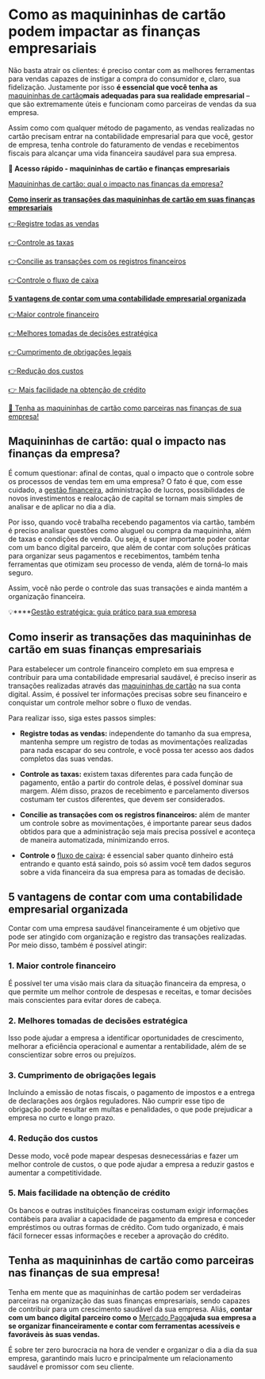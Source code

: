 # Como as maquininhas de cartão podem impactar as finanças empresariais

Não basta atrair os clientes: é preciso contar com as melhores ferramentas para vendas capazes de instigar a compra do consumidor e, claro, sua fidelização. Justamente por isso **é essencial que você tenha as** [maquininhas de cartão](https://meubolso.mercadopago.com.br/como-escolher-melhor-maquininha-cartao-para-empresa)**mais adequadas para sua realidade empresarial** – que são extremamente úteis e funcionam como parceiras de vendas da sua empresa.

Assim como com qualquer método de pagamento, as vendas realizadas no cartão precisam entrar na contabilidade empresarial para que você, gestor de empresa, tenha controle do faturamento de vendas e recebimentos fiscais para alcançar uma vida financeira saudável para sua empresa.

**💙 Acesso rápido - maquininhas de cartão e finanças empresariais**

[Maquininhas de cartão: qual o impacto nas finanças da empresa?](#A)

**[Como inserir as transações das maquininhas de cartão em suas finanças empresariais](#B)**

[](#C)[👉](#L)[Registre todas as vendas](#C)

[](#D)[👉](#L)[Controle as taxas](#D)

[](#E)[👉](#L)[Concilie as transações com os registros financeiros](#E)

[](#F)[👉](#L)[Controle o fluxo de caixa](#F)

**[5 vantagens de contar com uma contabilidade empresarial organizada](#G)**

[](#H)[👉](#L)[Maior controle financeiro](#H)

[](#I)[👉](#L)[Melhores tomadas de decisões estratégica](#I)

[](#J)[👉](#L)[Cumprimento de obrigações legais](#J)

[](#K)[👉](#L)[Redução dos custos](#K)

[👉 Mais facilidade na obtenção de crédito](#L)

[💙 Tenha as maquininhas de cartão como parceiras nas finanças de sua empresa!](#M)

[](#)
## Maquininhas de cartão: qual o impacto nas finanças da empresa?

É comum questionar: afinal de contas, qual o impacto que o controle sobre os processos de vendas tem em uma empresa? O fato é que, com esse cuidado, a [gestão financeira](https://meubolso.mercadopago.com.br/como-aumentar-a-rentabilidade-nas-empresas), administração de lucros, possibilidades de novos investimentos e realocação de capital se tornam mais simples de analisar e de aplicar no dia a dia.

Por isso, quando você trabalha recebendo pagamentos via cartão, também é preciso analisar questões como aluguel ou compra da maquininha, além de taxas e condições de venda. Ou seja, é super importante poder contar com um banco digital parceiro, que além de contar com soluções práticas para organizar seus pagamentos e recebimentos, também tenha ferramentas que otimizam seu processo de venda, além de torná-lo mais seguro.

Assim, você não perde o controle das suas transações e ainda mantém a organização financeira.

💡****[Gestão estratégica: guia prático para sua empresa](https://meubolso.mercadopago.com.br/guia-pratico-gestao-estrategica)

[](#)
## Como inserir as transações das maquininhas de cartão em suas finanças empresariais

Para estabelecer um controle financeiro completo em sua empresa e contribuir para uma contabilidade empresarial saudável, é preciso inserir as transações realizadas através das [maquininhas de cartão](https://meubolso.mercadopago.com.br/como-agregar-servicos-financeiros-com-a-maquininha-de-cartao) na sua conta digital. Assim, é possível ter informações precisas sobre seu financeiro e conquistar um controle melhor sobre o fluxo de vendas.

Para realizar isso, siga estes passos simples:

[](#)

- **Registre todas as vendas:** independente do tamanho da sua empresa, mantenha sempre um registro de todas as movimentações realizadas para nada escapar do seu controle, e você possa ter acesso aos dados completos das suas vendas.

- [](#)**Controle as taxas:** existem taxas diferentes para cada função de pagamento, então a partir do controle delas, é possível dominar sua margem. Além disso, prazos de recebimento e parcelamento diversos costumam ter custos diferentes, que devem ser considerados.

- [](#)**Concilie as transações com os registros financeiros:** além de manter um controle sobre as movimentações, é importante parear seus dados obtidos para que a administração seja mais precisa possível e aconteça de maneira automatizada, minimizando erros.

- [](#)**Controle o** [fluxo de caixa](https://meubolso.mercadopago.com.br/fluxo-caixa-antecipacao-de-recebiveis-maquininha)**:** é essencial saber quanto dinheiro está entrando e quanto está saindo, pois só assim você tem dados seguros sobre a vida financeira da sua empresa para as tomadas de decisão.

[](#)
## 

## 5 vantagens de contar com uma contabilidade empresarial organizada

Contar com uma empresa saudável financeiramente é um objetivo que pode ser atingido com organização e registro das transações realizadas. Por meio disso, também é possível atingir:

[](#)
### 1. Maior controle financeiro

É possível ter uma visão mais clara da situação financeira da empresa, o que permite um melhor controle de despesas e receitas, e tomar decisões mais conscientes para evitar dores de cabeça.

[](#)
### 2. Melhores tomadas de decisões estratégica

Isso pode ajudar a empresa a identificar oportunidades de crescimento, melhorar a eficiência operacional e aumentar a rentabilidade, além de se conscientizar sobre erros ou prejuízos.

[](#)
### 3. Cumprimento de obrigações legais

Incluindo a emissão de notas fiscais, o pagamento de impostos e a entrega de declarações aos órgãos reguladores. Não cumprir esse tipo de obrigação pode resultar em multas e penalidades, o que pode prejudicar a empresa no curto e longo prazo.

[](#)
### 4. Redução dos custos

Desse modo, você pode mapear despesas desnecessárias e fazer um melhor controle de custos, o que pode ajudar a empresa a reduzir gastos e aumentar a competitividade.

[](#)
### 5. Mais facilidade na obtenção de crédito

Os bancos e outras instituições financeiras costumam exigir informações contábeis para avaliar a capacidade de pagamento da empresa e conceder empréstimos ou outras formas de crédito. Com tudo organizado, é mais fácil fornecer essas informações e receber a aprovação do crédito.

[](#)
## Tenha as maquininhas de cartão como parceiras nas finanças de sua empresa!

Tenha em mente que as maquininhas de cartão podem ser verdadeiras parceiras na organização das suas finanças empresariais, sendo capazes de contribuir para um crescimento saudável da sua empresa. Aliás, **contar com um banco digital parceiro como o** [Mercado Pago](https://meubolso.mercadopago.com.br/cadastrar-maquininha-mercado-pago)**ajuda sua empresa a se organizar financeiramente e contar com ferramentas acessíveis e favoráveis às suas vendas.**

É sobre ter zero burocracia na hora de vender e organizar o dia a dia da sua empresa, garantindo mais lucro e principalmente um relacionamento saudável e promissor com seu cliente.